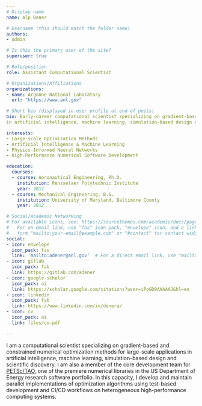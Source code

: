 ```yaml
---
# Display name
name: Alp Dener

# Username (this should match the folder name)
authors:
- admin

# Is this the primary user of the site?
superuser: true

# Role/position
role: Assistant Computational Scientist

# Organizations/Affiliations
organizations:
- name: Argonne National Laboratory
  url: "https://www.anl.gov"

# Short bio (displayed in user profile at end of posts)
bio: Early-career computational scientist specializing on gradient-based and constrained numerical optimization methods for large-scale applications
in artificial intelligence, machine learning, simulation-based design and scientific discovery.

interests:
- Large-scale Optimization Methods
- Artificial Intelligence & Machine Learning
- Physics-Informed Neural Networks
- High-Performance Numerical Software Development

education:
  courses:
  - course: Aeronautical Engineering, Ph.D.
    institution: Rensselaer Polytechnic Institute
    year: 2017
  - course: Mechanical Engineering, B.S.
    institution: University of Maryland, Baltimore County
    year: 2012

# Social/Academic Networking
# For available icons, see: https://sourcethemes.com/academic/docs/page-builder/#icons
#   For an email link, use "fas" icon pack, "envelope" icon, and a link in the
#   form "mailto:your-email@example.com" or "#contact" for contact widget.
social:
- icon: envelope
  icon_pack: fas
  link: 'mailto:adener@anl.gov'  # For a direct email link, use "mailto:test@example.org".
- icon: gitlab
  icon_pack: fab
  link: https://gitlab.com/adener
- icon: google-scholar
  icon_pack: ai
  link: https://scholar.google.com/citations?user=iPoGD0AAAAAJ&hl=en
- icon: linkedin
  icon_pack: fab
  link: https://www.linkedin.com/in/denera/
- icon: cv
  icon_pack: ai
  link: files/cv.pdf

---
```


I am a computational scientist specializing on gradient-based and constrained numerical optimization methods for large-scale applications
in artificial intelligence, machine learning, simulation-based design and scientific discovery. I am also a member of the core development
team for [PETSc/TAO](https://petsc.org), one of the premiere numerical libraries in the US Department of Energy research software portfolio.
In this capacity, I develop and maintain parallel implementations of optimization algorithms using test-based development and CI/CD workflows
on heterogeneous high-performance computing systems.